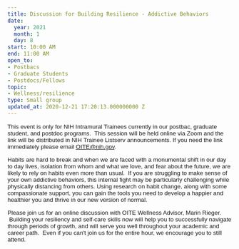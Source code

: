 ```yaml
---
title: Discussion for Building Resilience - Addictive Behaviors
date:
  year: 2021
  month: 1
  day: 8
start: 10:00 AM
end: 11:00 AM
open_to:
- Postbacs
- Graduate Students
- Postdocs/Fellows
topic:
- Wellness/resilience
type: Small group
updated_at: 2020-12-21 17:20:13.000000000 Z
---
```

<span style="font-family: arial, helvetica, sans-serif; font-size:
10pt;">This event is only for NIH Intramural Trainees currently in our
postbac, graduate student, and postdoc programs.  This session will be
held online via Zoom and the link will be distributed in NIH Trainee
Listserv announcements. If you need the link immediately please email
OITE@nih.gov. </span>

<span style="font-family: arial, helvetica, sans-serif; font-size:
10pt;">Habits are hard to break and when we are faced with a monumental
shift in our day to day lives, isolation from whom and what we love, and
fear about the future, we are likely to rely on habits even more than
usual.  If you are struggling to make sense of your own addictive
behaviors, this internal fight may be particularly challenging while
physically distancing from others. Using research on habit change, along
with some compassionate support, you can gain the tools you need to
develop a happier and healthier you and thrive in our new version of
normal. </span>

<span style="font-family: arial, helvetica, sans-serif; font-size:
10pt;">Please join us for an online discussion with OITE Wellness
Advisor, Marin Rieger.   Building your resiliency and self-care skills
now will help you to successfully navigate through periods of growth,
and will serve you well throughout your academic and career path.  Even
if you can't join us for the entire hour, we encourage you to still
attend.  </span>

 

 
